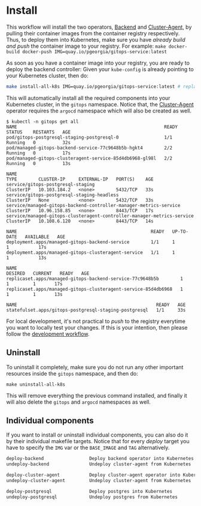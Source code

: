 # Install

This workflow will install the two operators, [Backend] and [Cluster-Agent], by pulling their container images from the container registry respectively.
Thus, to deploy them into Kubernetes, make sure you have _already build and push_ the container image to your registry.
For example: `make docker-build docker-push IMG=quay.io/pgeorgia/gitops-service:latest`

As soon as you have a container image into your registry, you are ready to deploy the backend controller:
Given your `kube-config` is already pointing to your Kubernetes cluster, then do:

```bash
make install-all-k8s IMG=quay.io/pgeorgia/gitops-service:latest # replace the IMG var with yours
```

This will automatically install all the required components into your Kubernetes cluster, in the `gitops` namespace.
Notice that, the [Cluster-Agent] operator requires the `argocd` namespace which will also be created as well.

```shell
$ kubectl -n gitops get all
NAME                                                       READY   STATUS    RESTARTS   AGE
pod/gitops-postgresql-staging-postgresql-0                 1/1     Running   0          32s
pod/managed-gitops-backend-service-77c9648b5b-hgkt4        2/2     Running   0          17s
pod/managed-gitops-clusteragent-service-85d4db6968-gl98l   2/2     Running   0          13s

NAME                                                                     TYPE        CLUSTER-IP     EXTERNAL-IP   PORT(S)    AGE
service/gitops-postgresql-staging                                        ClusterIP   10.103.184.2   <none>        5432/TCP   33s
service/gitops-postgresql-staging-headless                               ClusterIP   None           <none>        5432/TCP   33s
service/managed-gitops-backend-controller-manager-metrics-service        ClusterIP   10.96.158.85   <none>        8443/TCP   17s
service/managed-gitops-clusteragent-controller-manager-metrics-service   ClusterIP   10.108.6.120   <none>        8443/TCP   14s

NAME                                                  READY   UP-TO-DATE   AVAILABLE   AGE
deployment.apps/managed-gitops-backend-service        1/1     1            1           17s
deployment.apps/managed-gitops-clusteragent-service   1/1     1            1           13s

NAME                                                             DESIRED   CURRENT   READY   AGE
replicaset.apps/managed-gitops-backend-service-77c9648b5b        1         1         1       17s
replicaset.apps/managed-gitops-clusteragent-service-85d4db6968   1         1         1       13s

NAME                                                    READY   AGE
statefulset.apps/gitops-postgresql-staging-postgresql   1/1     33s
```

For local development, it's not practical to _push_ to the registry everytime you want to locally test your changes.
If this is your intention, then please follow the [development workflow](./development.md).

## Uninstall

To uninstall it completely, make sure you do not run any other important resources inside the `gitops` namespace, and then do:

```shell
make uninstall-all-k8s
```

This will remove everything the previous command installed, and finally it will also delete the `gitops` and `argocd` namespaces as well.

## Individual components

If you want to install or uninstall individual components, you can also do it by their individual makefile targets.
Notice that for every _deploy_ target you have to specify the `IMG` var or the `BASE_IMAGE` and `TAG` alternatively.

```makefile
deploy-backend                 Deploy backend operator into Kubernetes
undeploy-backend               Undeploy cluster-agent from Kubernetes
```

```makefile
deploy-cluster-agent           Deploy cluster-agent operator into Kubernetes
undeploy-cluster-agent         Undeploy cluster-agent from Kubernetes
```

```makefile
deploy-postgresql              Deploy postgres into Kubernetes
undeploy-postgresql            Undeploy postgres from Kubernetes
```

[Backend Shared]: https://github.com/redhat-appstudio/managed-gitops/tree/main/backend-shared
[Backend]: https://github.com/redhat-appstudio/managed-gitops/tree/main/backend
[Cluster-Agent]: https://github.com/redhat-appstudio/managed-gitops/tree/main/cluster-agent

